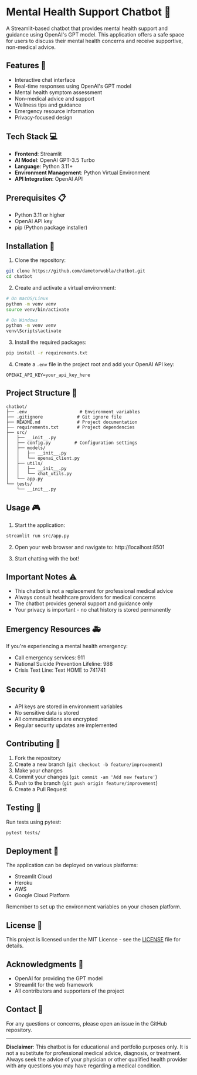 # Mental Health Support Chatbot 🤖

A Streamlit-based chatbot that provides mental health support and guidance using OpenAI's GPT model. This application offers a safe space for users to discuss their mental health concerns and receive supportive, non-medical advice.

## Features 🌟

- Interactive chat interface
- Real-time responses using OpenAI's GPT model
- Mental health symptom assessment
- Non-medical advice and support
- Wellness tips and guidance
- Emergency resource information
- Privacy-focused design

## Tech Stack 💻

- **Frontend**: Streamlit
- **AI Model**: OpenAI GPT-3.5 Turbo
- **Language**: Python 3.11+
- **Environment Management**: Python Virtual Environment
- **API Integration**: OpenAI API

## Prerequisites 📋

- Python 3.11 or higher
- OpenAI API key
- pip (Python package installer)

## Installation 🚀

1. Clone the repository:
```bash
git clone https://github.com/dametorwobla/chatbot.git
cd chatbot
```

2. Create and activate a virtual environment:
```bash
# On macOS/Linux
python -m venv venv
source venv/bin/activate

# On Windows
python -m venv venv
venv\Scripts\activate
```

3. Install the required packages:
```bash
pip install -r requirements.txt
```

4. Create a `.env` file in the project root and add your OpenAI API key:
```env
OPENAI_API_KEY=your_api_key_here
```

## Project Structure 📁

```
chatbot/
├── .env                    # Environment variables
├── .gitignore             # Git ignore file
├── README.md              # Project documentation
├── requirements.txt       # Project dependencies
├── src/
│   ├── __init__.py       
│   ├── config.py         # Configuration settings
│   ├── models/
│   │   ├── __init__.py   
│   │   └── openai_client.py
│   ├── utils/
│   │   ├── __init__.py  
│   │   └── chat_utils.py
│   └── app.py
└── tests/
    └── __init__.py       
```


## Usage 🎮

1. Start the application:
```bash
streamlit run src/app.py
```

2. Open your web browser and navigate to:
http://localhost:8501


3. Start chatting with the bot!

## Important Notes ⚠️

- This chatbot is not a replacement for professional medical advice
- Always consult healthcare providers for medical concerns
- The chatbot provides general support and guidance only
- Your privacy is important - no chat history is stored permanently

## Emergency Resources 🚑

If you're experiencing a mental health emergency:
- Call emergency services: 911
- National Suicide Prevention Lifeline: 988
- Crisis Text Line: Text HOME to 741741

## Security 🔒

- API keys are stored in environment variables
- No sensitive data is stored
- All communications are encrypted
- Regular security updates are implemented

## Contributing 🤝

1. Fork the repository
2. Create a new branch (`git checkout -b feature/improvement`)
3. Make your changes
4. Commit your changes (`git commit -am 'Add new feature'`)
5. Push to the branch (`git push origin feature/improvement`)
6. Create a Pull Request

## Testing 🧪

Run tests using pytest:
```bash
pytest tests/
```

## Deployment 🚀

The application can be deployed on various platforms:
- Streamlit Cloud
- Heroku
- AWS
- Google Cloud Platform

Remember to set up the environment variables on your chosen platform.

## License 📝

This project is licensed under the MIT License - see the [LICENSE](LICENSE) file for details.

## Acknowledgments 🙏

- OpenAI for providing the GPT model
- Streamlit for the web framework
- All contributors and supporters of the project

## Contact 📧

For any questions or concerns, please open an issue in the GitHub repository.

---

**Disclaimer**: This chatbot is for educational and portfolio purposes only. It is not a substitute for professional medical advice, diagnosis, or treatment. Always seek the advice of your physician or other qualified health provider with any questions you may have regarding a medical condition.